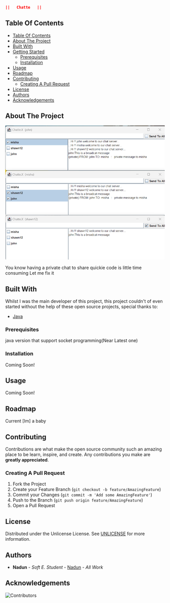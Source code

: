 ```json
||   Chatte   ||
```


## Table Of Contents

- [Table Of Contents](#table-of-contents)
- [About The Project](#about-the-project)
- [Built With](#built-with)
- [Getting Started](#getting-started)
  - [Prerequisites](#prerequisites)
  - [Installation](#installation)
- [Usage](#usage)
- [Roadmap](#roadmap)
- [Contributing](#contributing)
  - [Creating A Pull Request](#creating-a-pull-request)
- [License](#license)
- [Authors](#authors)
- [Acknowledgements](#acknowledgements)

## About The Project

![Screen Shot](images/screenshot.png)

You know having a private chat to share quickie code is little time consuming
Let me fix it

## Built With

Whilst I was the main developer of this project, this project couldn't of even started without the help of these open source projects, special thanks to:

- [Java](https://www.java.com/)




### Prerequisites

java version that support socket programming(Near Latest one)

### Installation

Coming Soon!

## Usage

Coming Soon!

## Roadmap

Current [Im] a baby

## Contributing

Contributions are what make the open source community such an amazing place to be learn, inspire, and create. Any contributions you make are **greatly appreciated**.
### Creating A Pull Request

1. Fork the Project
2. Create your Feature Branch (`git checkout -b feature/AmazingFeature`)
3. Commit your Changes (`git commit -m 'Add some AmazingFeature'`)
4. Push to the Branch (`git push origin feature/AmazingFeature`)
5. Open a Pull Request

## License

Distributed under the Unlicense License. See [UNLICENSE](https://github.com/) for more information.

## Authors

- **Nadun** - _Soft E. Student_ - [Nadun](https://github.com/nxdun/) - _All Work_

## Acknowledgements

![Contributors](https://img.shields.io/github/contributors/ShaanCoding/ReadME-Generator?color=dark-green)